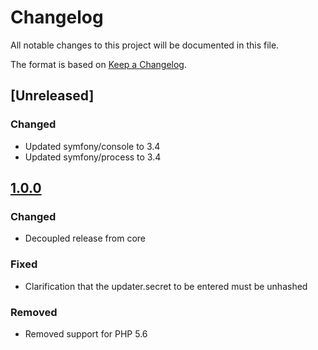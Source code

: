 # Changelog

All notable changes to this project will be documented in this file.

The format is based on [Keep a Changelog](http://keepachangelog.com/en/1.0.0/).

## [Unreleased]

### Changed

- Updated symfony/console to 3.4
- Updated symfony/process to 3.4

## [1.0.0]

### Changed

- Decoupled release from core

### Fixed

- Clarification that the updater.secret to be entered must be unhashed

### Removed

- Removed support for PHP 5.6

[1.0.0]: https://github.com/owncloud/updater/compare/v10.1.1..v1.0.0

